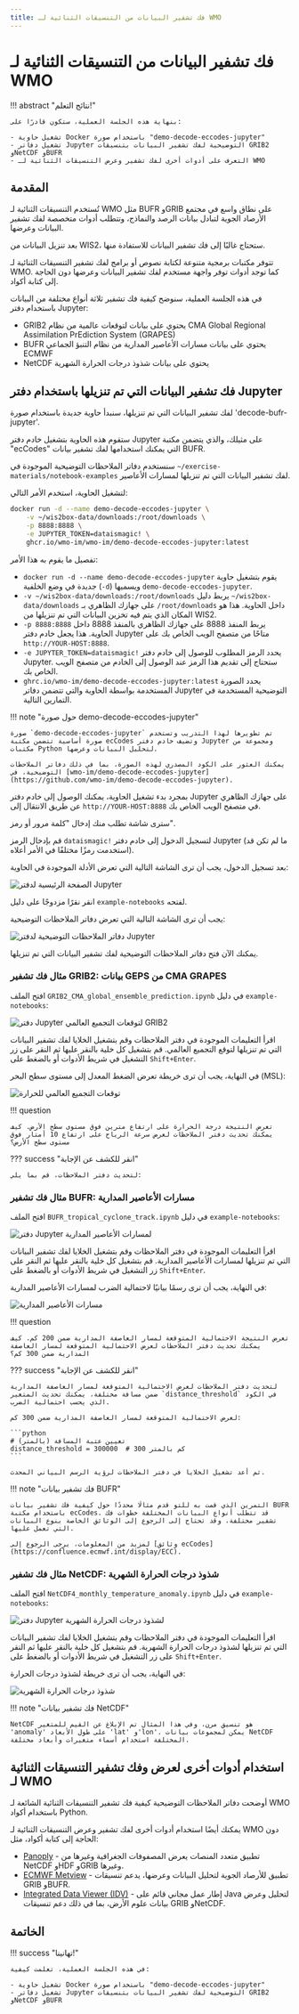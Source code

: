 ```yaml
---
title: فك تشفير البيانات من التنسيقات الثنائية لـ WMO
---
```


# فك تشفير البيانات من التنسيقات الثنائية لـ WMO

!!! abstract "نتائج التعلم!"

    بنهاية هذه الجلسة العملية، ستكون قادرًا على:

    - تشغيل حاوية Docker باستخدام صورة "demo-decode-eccodes-jupyter"
    - تشغيل دفاتر Jupyter التوضيحية لفك تشفير البيانات بتنسيقات GRIB2 وNetCDF وBUFR
    - التعرف على أدوات أخرى لفك تشفير وعرض التنسيقات الثنائية لـ WMO

## المقدمة

تُستخدم التنسيقات الثنائية لـ WMO مثل BUFR وGRIB على نطاق واسع في مجتمع الأرصاد الجوية لتبادل بيانات الرصد والنماذج، وتتطلب أدوات متخصصة لفك تشفير البيانات وعرضها.

بعد تنزيل البيانات من WIS2، ستحتاج غالبًا إلى فك تشفير البيانات للاستفادة منها.

تتوفر مكتبات برمجية متنوعة لكتابة نصوص أو برامج لفك تشفير التنسيقات الثنائية لـ WMO. كما توجد أدوات توفر واجهة مستخدم لفك تشفير البيانات وعرضها دون الحاجة إلى كتابة أكواد.

في هذه الجلسة العملية، سنوضح كيفية فك تشفير ثلاثة أنواع مختلفة من البيانات باستخدام دفتر Jupyter:

- GRIB2 يحتوي على بيانات لتوقعات عالمية من نظام CMA Global Regional Assimilation PrEdiction System (GRAPES)
- BUFR يحتوي على بيانات مسارات الأعاصير المدارية من نظام التنبؤ الجماعي ECMWF
- NetCDF يحتوي على بيانات شذوذ درجات الحرارة الشهرية

## فك تشفير البيانات التي تم تنزيلها باستخدام دفتر Jupyter

لفك تشفير البيانات التي تم تنزيلها، سنبدأ حاوية جديدة باستخدام صورة 'decode-bufr-jupyter'.

ستقوم هذه الحاوية بتشغيل خادم دفتر Jupyter على مثيلك، والذي يتضمن مكتبة "ecCodes" التي يمكنك استخدامها لفك تشفير بيانات BUFR.

سنستخدم دفاتر الملاحظات التوضيحية الموجودة في `~/exercise-materials/notebook-examples` لفك تشفير البيانات التي تم تنزيلها لمسارات الأعاصير.

لتشغيل الحاوية، استخدم الأمر التالي:

```bash
docker run -d --name demo-decode-eccodes-jupyter \
    -v ~/wis2box-data/downloads:/root/downloads \
    -p 8888:8888 \
    -e JUPYTER_TOKEN=dataismagic! \
    ghcr.io/wmo-im/wmo-im/demo-decode-eccodes-jupyter:latest
```

تفصيل ما يقوم به هذا الأمر:

- `docker run -d --name demo-decode-eccodes-jupyter` يقوم بتشغيل حاوية جديدة في وضع الخلفية (`-d`) ويسميها `demo-decode-eccodes-jupyter`.
- `-v ~/wis2box-data/downloads:/root/downloads` يربط دليل `~/wis2box-data/downloads` على جهازك الظاهري بـ `/root/downloads` داخل الحاوية. هذا هو المكان الذي يتم فيه تخزين البيانات التي تم تنزيلها من WIS2.
- `-p 8888:8888` يربط المنفذ 8888 على جهازك الظاهري بالمنفذ 8888 داخل الحاوية. هذا يجعل خادم دفتر Jupyter متاحًا من متصفح الويب الخاص بك على `http://YOUR-HOST:8888`.
- `-e JUPYTER_TOKEN=dataismagic!` يحدد الرمز المطلوب للوصول إلى خادم دفتر Jupyter. ستحتاج إلى تقديم هذا الرمز عند الوصول إلى الخادم من متصفح الويب الخاص بك.
- `ghrc.io/wmo-im/demo-decode-eccodes-jupyter:latest` يحدد الصورة المستخدمة بواسطة الحاوية والتي تتضمن دفاتر Jupyter التوضيحية المستخدمة في التمارين التالية.

!!! note "حول صورة demo-decode-eccodes-jupyter"

    صورة `demo-decode-eccodes-jupyter` تم تطويرها لهذا التدريب وتستخدم صورة أساسية تتضمن مكتبة ecCodes وتضيف خادم دفتر Jupyter ومجموعة من مكتبات Python لتحليل البيانات وعرضها.

    يمكنك العثور على الكود المصدري لهذه الصورة، بما في ذلك دفاتر الملاحظات التوضيحية، في [wmo-im/demo-decode-eccodes-jupyter](https://github.com/wmo-im/demo-decode-eccodes-jupyter).

بمجرد بدء تشغيل الحاوية، يمكنك الوصول إلى خادم دفتر Jupyter على جهازك الظاهري عن طريق الانتقال إلى `http://YOUR-HOST:8888` في متصفح الويب الخاص بك.

سترى شاشة تطلب منك إدخال "كلمة مرور أو رمز".

قم بإدخال الرمز `dataismagic!` لتسجيل الدخول إلى خادم دفتر Jupyter (ما لم تكن قد استخدمت رمزًا مختلفًا في الأمر أعلاه).

بعد تسجيل الدخول، يجب أن ترى الشاشة التالية التي تعرض الأدلة الموجودة في الحاوية:

![الصفحة الرئيسية لدفتر Jupyter](../assets/img/jupyter-files-screen1.png)

انقر نقرًا مزدوجًا على دليل `example-notebooks` لفتحه.

يجب أن ترى الشاشة التالية التي تعرض دفاتر الملاحظات التوضيحية:

![دفاتر الملاحظات التوضيحية لدفتر Jupyter](../assets/img/jupyter-files-screen2.png)

يمكنك الآن فتح دفاتر الملاحظات التوضيحية لفك تشفير البيانات التي تم تنزيلها.

### مثال فك تشفير GRIB2: بيانات GEPS من CMA GRAPES

افتح الملف `GRIB2_CMA_global_ensemble_prediction.ipynb` في دليل `example-notebooks`:

![دفتر Jupyter لتوقعات التجميع العالمي GRIB2](../assets/img/jupyter-grib2-global-ensemble-prediction.png)

اقرأ التعليمات الموجودة في دفتر الملاحظات وقم بتشغيل الخلايا لفك تشفير البيانات التي تم تنزيلها لتوقع التجميع العالمي. قم بتشغيل كل خلية بالنقر عليها ثم النقر على زر التشغيل في شريط الأدوات أو بالضغط على `Shift+Enter`.

في النهاية، يجب أن ترى خريطة تعرض الضغط المعدل إلى مستوى سطح البحر (MSL):

![توقعات التجميع العالمي للحرارة](../assets/img/grib2-global-ensemble-prediction-map.png)

!!! question 

    تعرض النتيجة درجة الحرارة على ارتفاع مترين فوق مستوى سطح الأرض. كيف يمكنك تحديث دفتر الملاحظات لعرض سرعة الرياح على ارتفاع 10 أمتار فوق مستوى سطح الأرض؟

??? success "انقر للكشف عن الإجابة"

    لتحديث دفتر الملاحظات، قم بما يلي:

### مثال فك تشفير BUFR: مسارات الأعاصير المدارية

افتح الملف `BUFR_tropical_cyclone_track.ipynb` في دليل `example-notebooks`:

![دفتر Jupyter لمسارات الأعاصير المدارية](../assets/img/jupyter-tropical-cyclone-track.png)

اقرأ التعليمات الموجودة في دفتر الملاحظات وقم بتشغيل الخلايا لفك تشفير البيانات التي تم تنزيلها لمسارات الأعاصير المدارية. قم بتشغيل كل خلية بالنقر عليها ثم النقر على زر التشغيل في شريط الأدوات أو بالضغط على `Shift+Enter`.

في النهاية، يجب أن ترى رسمًا بيانيًا لاحتمالية الضرب لمسارات الأعاصير المدارية:

![مسارات الأعاصير المدارية](../assets/img/tropical-cyclone-track-map.png)

!!! question 

    تعرض النتيجة الاحتمالية المتوقعة لمسار العاصفة المدارية ضمن 200 كم. كيف يمكنك تحديث دفتر الملاحظات لعرض الاحتمالية المتوقعة لمسار العاصفة المدارية ضمن 300 كم؟

??? success "انقر للكشف عن الإجابة"

    لتحديث دفتر الملاحظات لعرض الاحتمالية المتوقعة لمسار العاصفة المدارية ضمن مسافة مختلفة، يمكنك تحديث المتغير `distance_threshold` في الكود الذي يحسب احتمالية الضرب.

    لعرض الاحتمالية المتوقعة لمسار العاصفة المدارية ضمن 300 كم:

    ```python
    # تعيين عتبة المسافة (بالمتر)
    distance_threshold = 300000  # 300 كم بالمتر
    ```

    ثم أعد تشغيل الخلايا في دفتر الملاحظات لرؤية الرسم البياني المحدث.

!!! note "فك تشفير بيانات BUFR"

    التمرين الذي قمت به للتو قدم مثالًا محددًا حول كيفية فك تشفير بيانات BUFR باستخدام مكتبة ecCodes. قد تتطلب أنواع البيانات المختلفة خطوات فك تشفير مختلفة، وقد تحتاج إلى الرجوع إلى الوثائق الخاصة بنوع البيانات التي تعمل عليها.

    لمزيد من المعلومات، يرجى الرجوع إلى [وثائق ecCodes](https://confluence.ecmwf.int/display/ECC).

### مثال فك تشفير NetCDF: شذوذ درجات الحرارة الشهرية

افتح الملف `NetCDF4_monthly_temperature_anomaly.ipynb` في دليل `example-notebooks`:

![دفتر Jupyter لشذوذ درجات الحرارة الشهرية](../assets/img/jupyter-netcdf4-monthly-temperature-anomalies.png)

اقرأ التعليمات الموجودة في دفتر الملاحظات وقم بتشغيل الخلايا لفك تشفير البيانات التي تم تنزيلها لشذوذ درجات الحرارة الشهرية. قم بتشغيل كل خلية بالنقر عليها ثم النقر على زر التشغيل في شريط الأدوات أو بالضغط على `Shift+Enter`.

في النهاية، يجب أن ترى خريطة لشذوذ درجات الحرارة:

![شذوذ درجات الحرارة الشهرية](../assets/img/netcdf4-monthly-temperature-anomalies-map.png)

!!! note "فك تشفير بيانات NetCDF"

    NetCDF هو تنسيق مرن، وفي هذا المثال تم الإبلاغ عن القيم للمتغير 'anomaly' على طول الأبعاد 'lat' و'lon'. يمكن لمجموعات بيانات NetCDF المختلفة استخدام أسماء متغيرات وأبعاد مختلفة.

## استخدام أدوات أخرى لعرض وفك تشفير التنسيقات الثنائية لـ WMO

أوضحت دفاتر الملاحظات التوضيحية كيفية فك تشفير التنسيقات الثنائية الشائعة لـ WMO باستخدام أكواد Python.

يمكنك أيضًا استخدام أدوات أخرى لفك تشفير وعرض التنسيقات الثنائية لـ WMO دون الحاجة إلى كتابة أكواد، مثل:

- [Panoply](https://www.giss.nasa.gov/tools/panoply/) - تطبيق متعدد المنصات يعرض المصفوفات الجغرافية وغيرها من NetCDF وHDF وGRIB وغيرها.
- [ECMWF Metview](https://confluence.ecmwf.int/display/METV/Metview) - تطبيق للأرصاد الجوية لتحليل البيانات وعرضها، يدعم تنسيقات GRIB وBUFR.
- [Integrated Data Viewer (IDV)](https://www.unidata.ucar.edu/software/idv/) - إطار عمل مجاني قائم على Java لتحليل وعرض بيانات علوم الأرض، بما في ذلك دعم تنسيقات GRIB وNetCDF.

## الخاتمة

!!! success "تهانينا!"

    في هذه الجلسة العملية، تعلمت كيفية:

    - تشغيل حاوية Docker باستخدام صورة "demo-decode-eccodes-jupyter"
    - تشغيل دفاتر Jupyter التوضيحية لفك تشفير البيانات بتنسيقات GRIB2 وNetCDF وBUFR